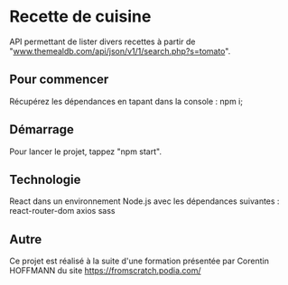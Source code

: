 # Recette de cuisine

API permettant de lister divers recettes à partir de "www.themealdb.com/api/json/v1/1/search.php?s=tomato".

## Pour commencer

Récupérez les dépendances en tapant dans la console : npm i;

## Démarrage

Pour lancer le projet, tappez "npm start".

## Technologie

React dans un environnement Node.js avec les dépendances suivantes : 
react-router-dom
axios
sass


## Autre

Ce projet est réalisé à la suite d'une formation présentée par Corentin HOFFMANN du site https://fromscratch.podia.com/




